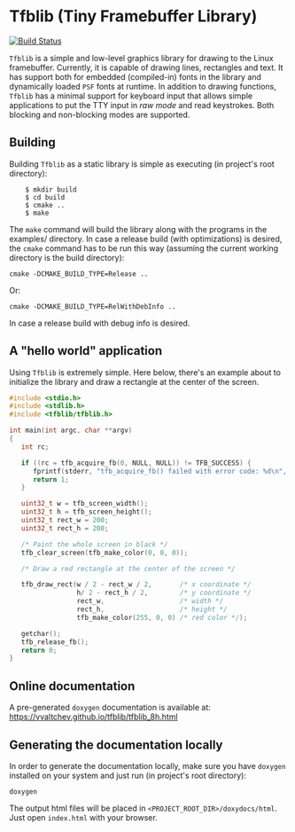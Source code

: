 # Tfblib (Tiny Framebuffer Library)

[![Build Status](https://travis-ci.org/vvaltchev/tfblib.svg?branch=master)](https://travis-ci.org/vvaltchev/tfblib)

`Tfblib` is a simple and low-level graphics library for drawing to the Linux
framebuffer. Currently, it is capable of drawing lines, rectangles and text.
It has support both for embedded (compiled-in) fonts in the library and
dynamically loaded `PSF` fonts at runtime. In addition to drawing functions,
`Tfblib` has a minimal support for keyboard input that allows simple
applications to put the TTY input in *raw mode* and read keystrokes. Both
blocking and non-blocking modes are supported.

Building
---------

Building `Tfblib` as a static library is simple as executing (in project's root
directory):

```
    $ mkdir build
    $ cd build
    $ cmake ..
    $ make
```
The `make` command will build the library along with the programs in the
examples/ directory. In case a release build (with optimizations) is desired,
the `cmake` command has to be run this way (assuming the current working
directory is the build directory):

    cmake -DCMAKE_BUILD_TYPE=Release ..

Or:

    cmake -DCMAKE_BUILD_TYPE=RelWithDebInfo ..

In case a release build with debug info is desired.

A "hello world" application
-----------------------------

Using `Tfblib` is extremely simple. Here below, there's an example about to
initialize the library and draw a rectangle at the center of the screen.

```C
#include <stdio.h>
#include <stdlib.h>
#include <tfblib/tfblib.h>

int main(int argc, char **argv)
{
   int rc;

   if ((rc = tfb_acquire_fb(0, NULL, NULL)) != TFB_SUCCESS) {
      fprintf(stderr, "tfb_acquire_fb() failed with error code: %d\n", rc);
      return 1;
   }

   uint32_t w = tfb_screen_width();
   uint32_t h = tfb_screen_height();
   uint32_t rect_w = 200;
   uint32_t rect_h = 200;

   /* Paint the whole screen in black */
   tfb_clear_screen(tfb_make_color(0, 0, 0));

   /* Draw a red rectangle at the center of the screen */

   tfb_draw_rect(w / 2 - rect_w / 2,       /* x coordinate */
                 h/ 2 - rect_h / 2,        /* y coordinate */
                 rect_w,                   /* width */
                 rect_h,                   /* height */
                 tfb_make_color(255, 0, 0) /* red color */);

   getchar();
   tfb_release_fb();
   return 0;
}
```


Online documentation
----------------------

A pre-generated `doxygen` documentation is available at:
https://vvaltchev.github.io/tfblib/tfblib_8h.html


Generating the documentation locally
--------------------------------------

In order to generate the documentation locally, make sure you have `doxygen`
installed on your system and just run (in project's root directory):

    doxygen

The output html files will be placed in `<PROJECT_ROOT_DIR>/doxydocs/html`.
Just open `index.html` with your browser.

